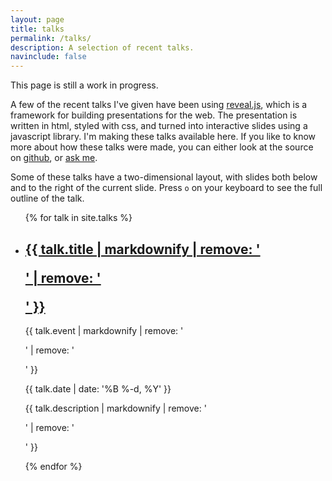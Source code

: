 ```yaml
---
layout: page
title: talks
permalink: /talks/
description: A selection of recent talks.
navinclude: false
---
```


This page is still a work in progress.

A few of the recent talks I've given have been using [reveal.js], which is a framework for building presentations for the web. The presentation is written in html, styled with css, and turned into interactive slides using a javascript library. I'm making these talks available here. If you like to know more about how these talks were made, you can either look at the source on [github], or [ask me].

Some of these talks have a two-dimensional layout, with slides both below and to the right of the current slide. Press `o` on your keyboard to see the full outline of the talk.

<ul class="post-list">
  {% for talk in site.talks %}
    <li>
      <h2><a class="post-title" href="{{ talk.url | prepend: site.baseurl }}">{{ talk.title | markdownify | remove: '<p>' | remove: '</p>' }}</a></h2>
	  <p class="post-meta">{{ talk.event | markdownify | remove: '<p>' | remove: '</p>' }}</p>
	  <p class="post-meta">{{ talk.date | date: '%B %-d, %Y' }}</p>
      <p>{{ talk.description | markdownify | remove: '<p>' | remove: '</p>' }}</p>
    </li>
  {% endfor %}
</ul>

[reveal.js]:https://revealjs.com
[github]:https://github.com/samfearn/MathsDept
[ask me]:mailto:s.m.fearn@durham.ac.uk